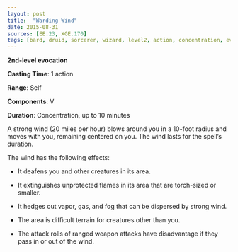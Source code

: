 ```yaml
---
layout: post
title:  "Warding Wind"
date: 2015-08-31
sources: [EE.23, XGE.170]
tags: [bard, druid, sorcerer, wizard, level2, action, concentration, evocation]
---
```


**2nd-level evocation**

**Casting Time**: 1 action

**Range**: Self

**Components**: V

**Duration**: Concentration, up to 10 minutes

A strong wind (20 miles per hour) blows around you in a 10-foot radius and moves with you, remaining centered on you. The wind lasts for the spell’s duration.

The wind has the following effects:

 * It deafens you and other creatures in its area.

 * It extinguishes unprotected flames in its area that are torch-sized or smaller.

 * It hedges out vapor, gas, and fog that can be dispersed by strong wind.

 * The area is difficult terrain for creatures other than you.

 * The attack rolls of ranged weapon attacks have disadvantage if they pass in or out of the wind.
